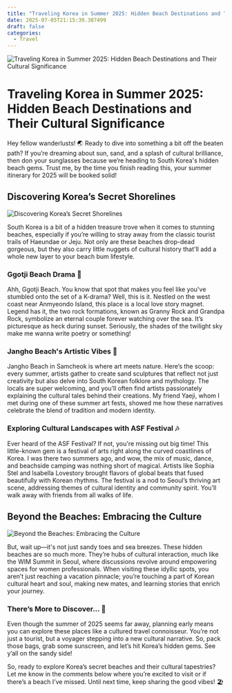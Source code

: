 ```yaml
---
title: "Traveling Korea in Summer 2025: Hidden Beach Destinations and Their Cultural Significance"
date: 2025-07-05T21:15:39.387499
draft: false
categories:
  - Travel
---
```


![Traveling Korea in Summer 2025: Hidden Beach Destinations and Their Cultural Significance](/images/2025-07-05-traveling-korea-in-summer-2025-hidden-beach-destinations-and-their-cultural-significance.jpg)

# Traveling Korea in Summer 2025: Hidden Beach Destinations and Their Cultural Significance

Hey fellow wanderlusts! 🌏 Ready to dive into something a bit off the beaten path? If you’re dreaming about sun, sand, and a splash of cultural brilliance, then don your sunglasses because we’re heading to South Korea's hidden beach gems. Trust me, by the time you finish reading this, your summer itinerary for 2025 will be booked solid!

## Discovering Korea’s Secret Shorelines
![Discovering Korea’s Secret Shorelines](/images/2025-07-05-traveling-korea-in-summer-2025-hidden-beach-destinations-and-their-cultural-significance-h2-1.jpg)


South Korea is a bit of a hidden treasure trove when it comes to stunning beaches, especially if you’re willing to stray away from the classic tourist trails of Haeundae or Jeju. Not only are these beaches drop-dead gorgeous, but they also carry little nuggets of cultural history that'll add a whole new layer to your beach bum lifestyle.

### Ggotji Beach Drama 🌊

Ahh, Ggotji Beach. You know that spot that makes you feel like you've stumbled onto the set of a K-drama? Well, this is it. Nestled on the west coast near Anmyeondo Island, this place is a local love story magnet. Legend has it, the two rock formations, known as Granny Rock and Grandpa Rock, symbolize an eternal couple forever watching over the sea. It’s picturesque as heck during sunset. Seriously, the shades of the twilight sky make me wanna write poetry or something!

### Jangho Beach's Artistic Vibes 🎨

Jangho Beach in Samcheok is where art meets nature. Here’s the scoop: every summer, artists gather to create sand sculptures that reflect not just creativity but also delve into South Korean folklore and mythology. The locals are super welcoming, and you’ll often find artists passionately explaining the cultural tales behind their creations. My friend Yaeji, whom I met during one of these summer art fests, showed me how these narratives celebrate the blend of tradition and modern identity.

### Exploring Cultural Landscapes with ASF Festival 🎶

Ever heard of the ASF Festival? If not, you're missing out big time! This little-known gem is a festival of arts right along the curved coastlines of Korea. I was there two summers ago, and wow, the mix of music, dance, and beachside camping was nothing short of magical. Artists like Sophia Stel and Isabella Lovestory brought flavors of global beats that fused beautifully with Korean rhythms. The festival is a nod to Seoul’s thriving art scene, addressing themes of cultural identity and community spirit. You’ll walk away with friends from all walks of life.

## Beyond the Beaches: Embracing the Culture
![Beyond the Beaches: Embracing the Culture](/images/2025-07-05-traveling-korea-in-summer-2025-hidden-beach-destinations-and-their-cultural-significance-h2-2.jpg)


But, wait up—it's not just sandy toes and sea breezes. These hidden beaches are so much more. They’re hubs of cultural interaction, much like the WIM Summit in Seoul, where discussions revolve around empowering spaces for women professionals. When visiting these idyllic spots, you aren’t just reaching a vacation pinnacle; you’re touching a part of Korean cultural heart and soul, making new mates, and learning stories that enrich your journey.

### There’s More to Discover… 🌺

Even though the summer of 2025 seems far away, planning early means you can explore these places like a cultured travel connoisseur. You’re not just a tourist, but a voyager stepping into a new cultural narrative. So, pack those bags, grab some sunscreen, and let’s hit Korea’s hidden gems. See y’all on the sandy side!

So, ready to explore Korea’s secret beaches and their cultural tapestries? Let me know in the comments below where you’re excited to visit or if there’s a beach I’ve missed. Until next time, keep sharing the good vibes! 🏖️
